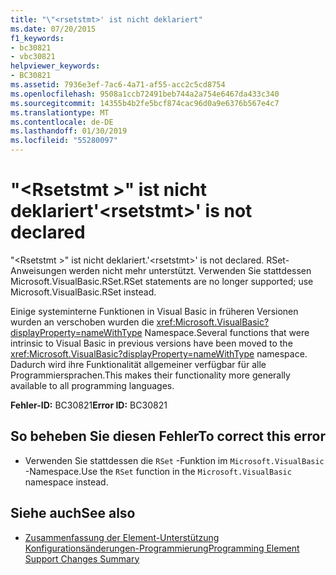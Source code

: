 ```yaml
---
title: "\"<rsetstmt>' ist nicht deklariert"
ms.date: 07/20/2015
f1_keywords:
- bc30821
- vbc30821
helpviewer_keywords:
- BC30821
ms.assetid: 7936e3ef-7ac6-4a71-af55-acc2c5cd8754
ms.openlocfilehash: 9508a1ccb72491beb744a2a754e6467da433c340
ms.sourcegitcommit: 14355b4b2fe5bcf874cac96d0a9e6376b567e4c7
ms.translationtype: MT
ms.contentlocale: de-DE
ms.lasthandoff: 01/30/2019
ms.locfileid: "55280097"
---
```

# <a name="rsetstmt-is-not-declared"></a><span data-ttu-id="9dfa2-102">"\<Rsetstmt >" ist nicht deklariert</span><span class="sxs-lookup"><span data-stu-id="9dfa2-102">'\<rsetstmt>' is not declared</span></span>
<span data-ttu-id="9dfa2-103">"\<Rsetstmt >" ist nicht deklariert.</span><span class="sxs-lookup"><span data-stu-id="9dfa2-103">'\<rsetstmt>' is not declared.</span></span> <span data-ttu-id="9dfa2-104">RSet-Anweisungen werden nicht mehr unterstützt. Verwenden Sie stattdessen Microsoft.VisualBasic.RSet.</span><span class="sxs-lookup"><span data-stu-id="9dfa2-104">RSet statements are no longer supported; use Microsoft.VisualBasic.RSet instead.</span></span>  
  
 <span data-ttu-id="9dfa2-105">Einige systeminterne Funktionen in Visual Basic in früheren Versionen wurden an verschoben wurden die <xref:Microsoft.VisualBasic?displayProperty=nameWithType> Namespace.</span><span class="sxs-lookup"><span data-stu-id="9dfa2-105">Several functions that were intrinsic to Visual Basic in previous versions have been moved to the <xref:Microsoft.VisualBasic?displayProperty=nameWithType> namespace.</span></span> <span data-ttu-id="9dfa2-106">Dadurch wird ihre Funktionalität allgemeiner verfügbar für alle Programmiersprachen.</span><span class="sxs-lookup"><span data-stu-id="9dfa2-106">This makes their functionality more generally available to all programming languages.</span></span>  
  
 <span data-ttu-id="9dfa2-107">**Fehler-ID:** BC30821</span><span class="sxs-lookup"><span data-stu-id="9dfa2-107">**Error ID:** BC30821</span></span>  
  
## <a name="to-correct-this-error"></a><span data-ttu-id="9dfa2-108">So beheben Sie diesen Fehler</span><span class="sxs-lookup"><span data-stu-id="9dfa2-108">To correct this error</span></span>  
  
-   <span data-ttu-id="9dfa2-109">Verwenden Sie stattdessen die `RSet` -Funktion im `Microsoft.VisualBasic` -Namespace.</span><span class="sxs-lookup"><span data-stu-id="9dfa2-109">Use the `RSet` function in the `Microsoft.VisualBasic` namespace instead.</span></span>  
  
## <a name="see-also"></a><span data-ttu-id="9dfa2-110">Siehe auch</span><span class="sxs-lookup"><span data-stu-id="9dfa2-110">See also</span></span>

- [<span data-ttu-id="9dfa2-111">Zusammenfassung der Element-Unterstützung Konfigurationsänderungen-Programmierung</span><span class="sxs-lookup"><span data-stu-id="9dfa2-111">Programming Element Support Changes Summary</span></span>](https://msdn.microsoft.com/library/0483590a-6309-449c-a2fa-effa26a03b95)
